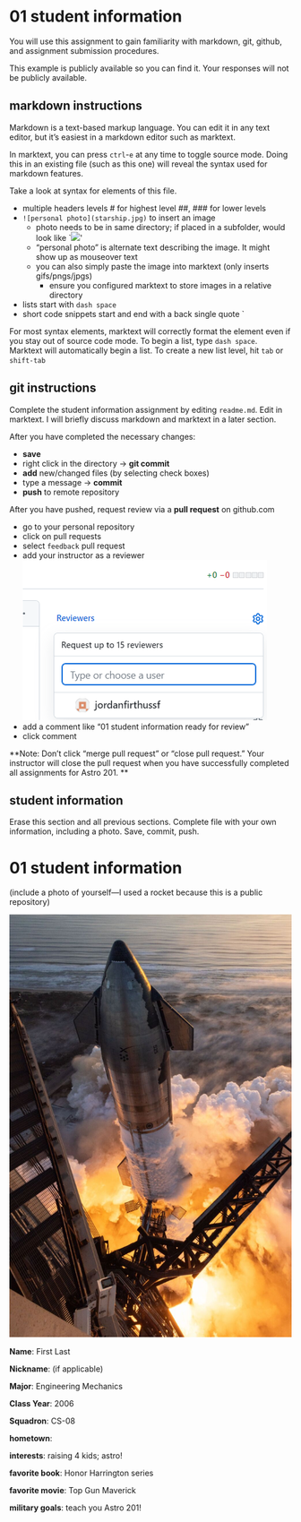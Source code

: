 # 01 student information

You will use this assignment to gain familiarity with markdown, git, github, and assignment submission procedures. 

This example is publicly available so you can find it. Your responses will not be publicly available. 


## markdown instructions

Markdown is a text-based markup language. You can edit it in any text editor, but it’s easiest in a markdown editor such as marktext. 

In marktext, you can press `ctrl`-`e` at any time to toggle  source mode. Doing this in an existing file (such as this one) will reveal the syntax used for markdown features. 

Take a look at syntax for elements of this file. 

- multiple headers levels # for highest level ##, ### for lower levels
- `![personal photo](starship.jpg)` to insert an image
  - photo needs to be in same directory; if placed in a subfolder, would look like `![](sources/starship.jpg)'
  - “personal photo” is alternate text describing the image. It might show up as mouseover text
  - you can also simply paste the image into marktext (only inserts gifs/pngs/jpgs)
    - ensure you configured marktext to store images in a relative directory
- lists start with `dash space`
- short code snippets start and end with a back single quote `

For most syntax elements, marktext will correctly format the element even if you stay out of source code mode. To begin a list, type `dash space`. Marktext will automatically begin a list. To create a new list level, hit `tab` or `shift-tab`

## git instructions

Complete the student information assignment by editing `readme.md`. Edit in marktext. I will briefly discuss markdown and marktext in a later section. 

After you have completed the necessary changes:

- **save**
- right click in the directory -> **git commit**
- **add** new/changed files (by selecting check boxes)
- type a message -> **commit**
- **push** to remote repository

After you have pushed, request review via a **pull request** on github.com

- go to your personal repository
- click on pull requests
- select `feedback` pull request
- add your instructor as a reviewer
  ![](../sources/reviewer.png)
- add a comment like “01 student information ready for review”
- click comment 

**Note: Don’t click “merge pull request” or “close pull request.” Your instructor will close the pull request when you have successfully completed all assignments for Astro 201. **



## student information

Erase this section and all previous sections. Complete file with your own information, including a photo. Save, commit, push. 



# 01 student information

(include a photo of yourself—I used a rocket because this is a public repository)

![F_VbEJcbQAAv3Ak-980x1469](starship.jpg)

**Name**: First Last

**Nickname**: (if applicable)

**Major**: Engineering Mechanics

**Class Year**: 2006

**Squadron**: CS-08

**hometown**: 

**interests**: raising 4 kids; astro!

**favorite book**: Honor Harrington series

**favorite movie**: Top Gun Maverick

**military goals**: teach you Astro 201!
